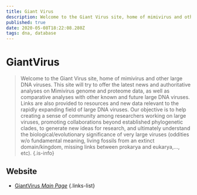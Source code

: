 ```yaml
---
title: Giant Virus
description: Welcome to the Giant Virus site, home of mimivirus and other large DNA viruses.
published: true
date: 2020-05-08T18:22:08.280Z
tags: dna, database
---
```


# GiantVirus

> Welcome to the Giant Virus site, home of mimivirus and other large DNA viruses. This site will try to offer the latest news and authoritative analyses on Mimivirus genome and proteome data, as well as comparative analyses with other known and future large DNA viruses. Links are also provided to resources and new data relevant to the rapidly expanding field of large DNA viruses. 
&NewLine;
Our objective is to help creating a sense of community among researchers working on large viruses, promoting collaborations beyond established phylogenetic clades, to generate new ideas for research, and ultimately understand the biological/evolutionary significance of very large viruses (oddities w/o fundamental meaning, living fossils from an extinct domain/kingdom, missing links between prokarya and eukarya,..., etc).
{.is-info}

 

## Website

- [GiantVirus *Main Page*](http://www.giantvirus.org/)
 {.links-list}

 